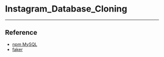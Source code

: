# Instagram_Database_Cloning

---
## Reference
- [npm MySQL](https://github.com/mysqljs/mysql)
- [faker](https://github.com/faker-js/faker)
